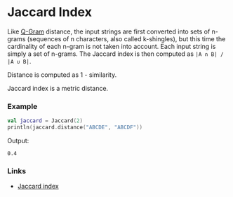# Jaccard Index

Like [Q-Gram](QGram.md) distance, the input strings are first converted into sets of n-grams (sequences of n characters,
also called k-shingles), but this time the cardinality of each n-gram is not taken into account. Each input string is
simply a set of n-grams. The Jaccard index is then computed as `|A ∩ B| / |A ∪ B|`.

Distance is computed as 1 - similarity.

Jaccard index is a metric distance.

### Example

```kotlin
val jaccard = Jaccard(2)
println(jaccard.distance("ABCDE", "ABCDF"))
```

Output:

```
0.4
```

### Links

- [Jaccard index](https://en.wikipedia.org/wiki/Jaccard_index)
